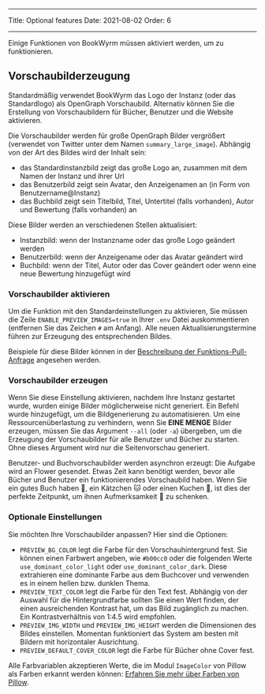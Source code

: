 - - -
Title: Optional features Date: 2021-08-02 Order: 6
- - -

Einige Funktionen von BookWyrm müssen aktiviert werden, um zu funktionieren.

## Vorschaubilderzeugung

Standardmäßig verwendet BookWyrm das Logo der Instanz (oder das Standardlogo) als OpenGraph Vorschaubild. Alternativ können Sie die Erstellung von Vorschaubildern für Bücher, Benutzer und die Website aktivieren.

Die Vorschaubilder werden für große OpenGraph Bilder vergrößert (verwendet von Twitter unter dem Namen `summary_large_image`). Abhängig von der Art des Bildes wird der Inhalt sein:

- das Standardinstanzbild zeigt das große Logo an, zusammen mit dem Namen der Instanz und ihrer Url
- das Benutzerbild zeigt sein Avatar, den Anzeigenamen an (in Form von Benutzername@Instanz)
- das Buchbild zeigt sein Titelbild, Titel, Untertitel (falls vorhanden), Autor und Bewertung (falls vorhanden) an

Diese Bilder werden an verschiedenen Stellen aktualisiert:

- Instanzbild: wenn der Instanzname oder das große Logo geändert werden
- Benutzerbild: wenn der Anzeigename oder das Avatar geändert wird
- Buchbild: wenn der Titel, Autor oder das Cover geändert oder wenn eine neue Bewertung hinzugefügt wird

### Vorschaubilder aktivieren

Um die Funktion mit den Standardeinstellungen zu aktivieren, Sie müssen die Zeile `ENABLE_PREVIEW_IMAGES=true` in Ihrer `.env` Datei auskommentieren (entfernen Sie das Zeichen `#` am Anfang). Alle neuen Aktualisierungstermine führen zur Erzeugung des entsprechenden Bildes.

Beispiele für diese Bilder können in der [Beschreibung der Funktions-Pull-Anfrage](https://github.com/bookwyrm-social/bookwyrm/pull/1142#pullrequest-651683886-permalink) angesehen werden.

### Vorschaubilder erzeugen

Wenn Sie diese Einstellung aktivieren, nachdem Ihre Instanz gestartet wurde, wurden einige Bilder möglicherweise nicht generiert. Ein Befehl wurde hinzugefügt, um die Bildgenerierung zu automatisieren. Um eine Ressourcenüberlastung zu verhindern, wenn Sie **EINE MENGE** Bilder erzeugen, müssen Sie das Argument `--all` (oder `-a`) übergeben, um die Erzeugung der Vorschaubilder für alle Benutzer und Bücher zu starten. Ohne dieses Argument wird nur die Seitenvorschau generiert.

Benutzer- und Buchvorschaubilder werden asynchron erzeugt: Die Aufgabe wird an Flower gesendet. Etwas Zeit kann benötigt werden, bevor alle Bücher und Benutzer ein funktionierendes Vorschaubild haben. Wenn Sie ein gutes Buch haben 📖, ein Kätzchen 🐱 oder einen Kuchen 🍰, ist dies der perfekte Zeitpunkt, um ihnen Aufmerksamkeit 💖 zu schenken.

### Optionale Einstellungen

Sie möchten Ihre Vorschaubilder anpassen? Hier sind die Optionen:

- `PREVIEW_BG_COLOR` legt die Farbe für den Vorschauhintergrund fest. Sie können einen Farbwert angeben, wie `#b00cc0` oder die folgenden Werte `use_dominant_color_light` oder `use_dominant_color_dark`. Diese extrahieren eine dominante Farbe aus dem Buchcover und verwenden es in einem hellen bzw. dunklen Thema.
- `PREVIEW_TEXT_COLOR` legt die Farbe für den Text fest. Abhängig von der Auswahl für die Hintergrundfarbe sollten Sie einen Wert finden, der einen ausreichenden Kontrast hat, um das Bild zugänglich zu machen. Ein Kontrastverhältnis von 1:4.5 wird empfohlen.
- `PREVIEW_IMG_WIDTH` und `PREVIEW_IMG_HEIGHT` werden die Dimensionen des Bildes einstellen. Momentan funktioniert das System am besten mit Bildern mit horizontaler Ausrichtung.
- `PREVIEW_DEFAULT_COVER_COLOR` legt die Farbe für Bücher ohne Cover fest.

Alle Farbvariablen akzeptieren Werte, die im Modul `ImageColor` von Pillow als Farben erkannt werden können: [Erfahren Sie mehr über Farben von Pillow](https://pillow.readthedocs.io/en/stable/reference/ImageColor.html#color-names).
